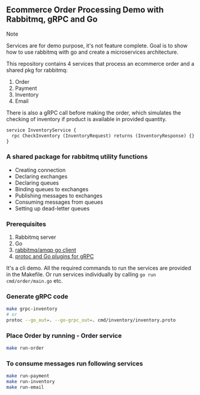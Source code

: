 ## Ecommerce Order Processing Demo with Rabbitmq, gRPC and Go

> [!NOTE]  
> Services are for demo purpose, it's not feature complete. Goal is to show how to use rabbitmq with go and create a microservices architecture.

This repository contains 4 services that process an ecommerce order and a shared pkg for rabbitmq:
1. Order
2. Payment
3. Inventory
4. Email

There is also a gRPC call before making the order, which simulates the checking of inventory if product is available in provided quantity.
```protobuf
service InventoryService {
  rpc CheckInventory (InventoryRequest) returns (InventoryResponse) {}
}
```

### A shared package for rabbitmq utility functions
- Creating connection
- Declaring exchanges
- Declaring queues
- Binding queues to exchanges
- Publishing messages to exchanges
- Consuming messages from queues
- Setting up dead-letter queues


### Prerequisites
1. Rabbitmq server
2. Go
3. [rabbitmq/amqp go client](https://github.com/rabbitmq/amqp091-go)
4. [protoc and Go plugins for gRPC](https://grpc.io/docs/languages/go/quickstart/)

It's a cli demo. All the required commands to run the services are provided in the Makefile.
Or run services individually by calling `go run cmd/order/main.go` etc.

### Generate gRPC code
```bash
make grpc-inventory
# or
protoc --go_out=. --go-grpc_out=. cmd/inventory/inventory.proto
```

### Place Order by running - Order service
```bash
make run-order
```

### To consume messages run following services
```bash
make run-payment
make run-inventory
make run-email
```